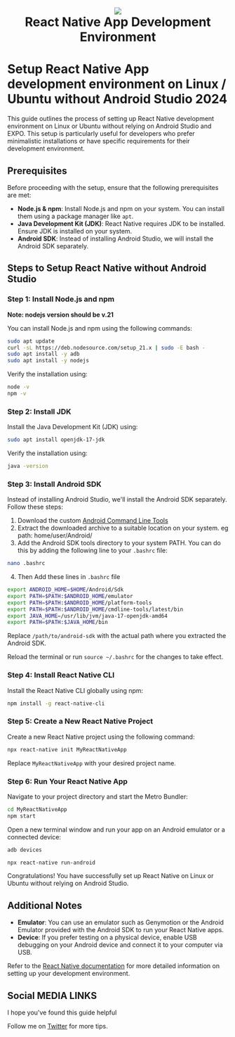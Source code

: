 <h1 align="center">
  <img src="https://iili.io/Jhw0tJj.jpg"/><br/>
  React Native App Development Environment
</h1>

# Setup React Native App development environment on Linux / Ubuntu without Android Studio 2024

This guide outlines the process of setting up React Native development environment on Linux or Ubuntu without relying on Android Studio and EXPO. This setup is particularly useful for developers who prefer minimalistic installations or have specific requirements for their development environment.

## Prerequisites

Before proceeding with the setup, ensure that the following prerequisites are met:

- **Node.js & npm**: Install Node.js and npm on your system. You can install them using a package manager like `apt`.
- **Java Development Kit (JDK)**: React Native requires JDK to be installed. Ensure JDK is installed on your system.
- **Android SDK**: Instead of installing Android Studio, we will install the Android SDK separately.

## Steps to Setup React Native without Android Studio

### Step 1: Install Node.js and npm
**Note: nodejs version should be v.21**

You can install Node.js and npm using the following commands:

```bash
sudo apt update
curl -sL https://deb.nodesource.com/setup_21.x | sudo -E bash -
sudo apt install -y adb
sudo apt install -y nodejs
```



Verify the installation using:

```bash
node -v
npm -v
```

### Step 2: Install JDK

Install the Java Development Kit (JDK) using:

```bash
sudo apt install openjdk-17-jdk
```

Verify the installation using:

```bash
java -version
```

### Step 3: Install Android SDK

Instead of installing Android Studio, we'll install the Android SDK separately. Follow these steps:

1. Download the custom [Android Command Line Tools](https://github.com/1xrohit/Setup-ReactNative-on-Ubuntu-without-Android-Studio/releases/download/AndroidSDK/Android.zip)
2. Extract the downloaded archive to a suitable location on your system. eg path:  home/user/Android/
3. Add the Android SDK tools directory to your system PATH. You can do this by adding the following line to your `.bashrc`  file:
```bash
nano .bashrc
```
4. Then Add these lines in `.bashrc`  file
```bash
export ANDROID_HOME=$HOME/Android/Sdk
export PATH=$PATH:$ANDROID_HOME/emulator
export PATH=$PATH:$ANDROID_HOME/platform-tools
export PATH=$PATH:$ANDROID_HOME/cmdline-tools/latest/bin
export JAVA_HOME=/usr/lib/jvm/java-17-openjdk-amd64
export PATH=$PATH:$JAVA_HOME/bin


```


Replace `/path/to/android-sdk` with the actual path where you extracted the Android SDK.

Reload the terminal or run `source ~/.bashrc` for the changes to take effect.

### Step 4: Install React Native CLI

Install the React Native CLI globally using npm:

```bash
npm install -g react-native-cli
```

### Step 5: Create a New React Native Project

Create a new React Native project using the following command:

```bash
npx react-native init MyReactNativeApp
```

Replace `MyReactNativeApp` with your desired project name.

### Step 6: Run Your React Native App

Navigate to your project directory and start the Metro Bundler:

```bash
cd MyReactNativeApp
npm start
```

Open a new terminal window and run your app on an Android emulator or a connected device:
```bash
adb devices
```

```bash
npx react-native run-android
```

Congratulations! You have successfully set up React Native on Linux or Ubuntu without relying on Android Studio.

## Additional Notes

- **Emulator**: You can use an emulator such as Genymotion or the Android Emulator provided with the Android SDK to run your React Native apps.
- **Device**: If you prefer testing on a physical device, enable USB debugging on your Android device and connect it to your computer via USB.

Refer to the [React Native documentation](https://reactnative.dev/docs/environment-setup) for more detailed information on setting up your development environment.

## Social MEDIA LINKS
I hope you've found this guide helpful

Follow me on [Twitter](https://x.com/1xrohit) for more tips.

